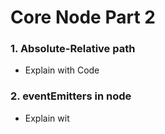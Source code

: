 # Core Node Part 2
### 1. Absolute-Relative path
- Explain with Code
### 2. eventEmitters in node
- Explain wit
